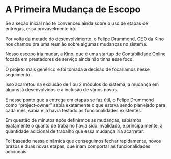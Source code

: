 # A Primeira Mudança de Escopo

Se a seção inicial não te convenceu ainda sobre o uso de etapas de entregas, essa provavelmente irá.

Por volta da metade do desenvolvimento, o Felipe Drummond, CEO da Kino nos chamou pra uma reunião sobre algumas mudanças no sistema.

Nosso escopo iria mudar, a Kino, que é uma startup de Contabilidade Online focada em prestadores de serviço ainda não tinha esse foco.

O projeto mais genérico e foi tomada a decisão de focaríamos nesse seguimento.

Isso acarretou na exclusão de 1 ou 2 módulos do sistema, a mudança em alguns já desenvolvidos e a inclusão de vários novos.

É nesse ponto que a entrega em etapas se faz útil, o Felipe Drummond como “project-owner” sabia exatamente o que estava sendo planejado para cada mês, sabia e já havia testado as funcionalidades existentes.

Em questão de minutos após definirmos as mudanças, sabíamos exatamente o quanto de trabalho havia sido invalidado, e principalmente, a quantidade adicional de trabalho que essa mudança iria acarretar.

Foi baseado nessa dinâmica que conseguimos fechar rapidamente, novos prazos e duas novas etapas, que iriam comportar as funcionalidades adicionais.